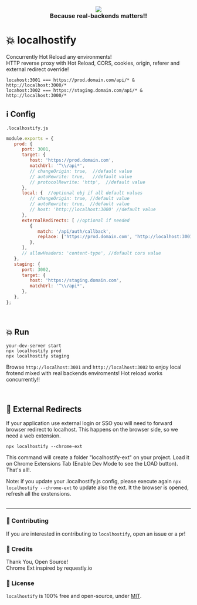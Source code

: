 <h3 align="center">
  <a href="https://www.npmjs.com/package/localhostify"><img src="https://img.shields.io/npm/v/localhostify.svg?style=flat-square"></a><br/>
  Because real-backends matters!!
</h3>

# 💥 localhostify
Concurrently Hot Reload any environments! </br>
HTTP reverse proxy with Hot Reload, CORS, cookies, origin, referer and external redirect override!

```properties
locahost:3001 === https://prod.domain.com/api/* & http://localhost:3000/*  
locahost:3002 === https://staging.domain.com/api/* & http://localhost:3000/*  
```

## ℹ️ Config

`.localhostify.js`
```js
module.exports = {
   prod: {
      port: 3001,
      target: {
         host: 'https://prod.domain.com',
         matchUrl: '^\\/api*',
         // changeOrigin: true,  //default value
         // autoRewrite: true,   //default value
         // protocolRewrite: 'http',  //default value
      },
      local: {  //optional obj if all default values
         // changeOrigin: true, //default value
         // autoRewrite: true,  //default value
         // host: 'http://localhost:3000' //default value
      },
      externalRedirects: [ //optional if needed 
         {
            match: '/api/auth/callback',
            replace: ['https://prod.domain.com', 'http://localhost:3001'],
         },
      ],
      // allowHeaders: 'content-type', //default cors value
   },
   staging: {
      port: 3002,
      target: {
         host: 'https://staging.domain.com',
         matchUrl: '^\\/api*',
      },
   },
};
```

</br>

## 💥 Run
```shell
your-dev-server start
npx localhostify prod
npx localhostify staging
```
Browse `http://localhost:3001` and `http://localhost:3002` to enjoy local frotend mixed with real backends enviroments! Hot reload works concurrently!!

</br>


## 🍭 External Redirects
If your application use external login or SSO you will need to forward browser redirect to localhost.
This happens on the browser side, so we need a web extension.

```console
npx localhostify --chrome-ext
```

This command will create a folder "localhostify-ext" on your project. Load it on Chrome Extensions Tab (Enable Dev Mode to see the LOAD button). That's all!.

Note: if you update your .localhostify.js config, please execute again `npx localhostify --chrome-ext` to update also the ext.
It the browser is opened, refresh all the exstensions.
</br></br>

---
### 👏 Contributing

If you are interested in contributing to `localhostify`, open an issue or a pr!

### 🎉 Credits

Thank You, Open Source! </br>
Chrome Ext inspired by requestly.io

### 📜 License

`localhostify` is 100% free and open-source, under [MIT](LICENSE).

